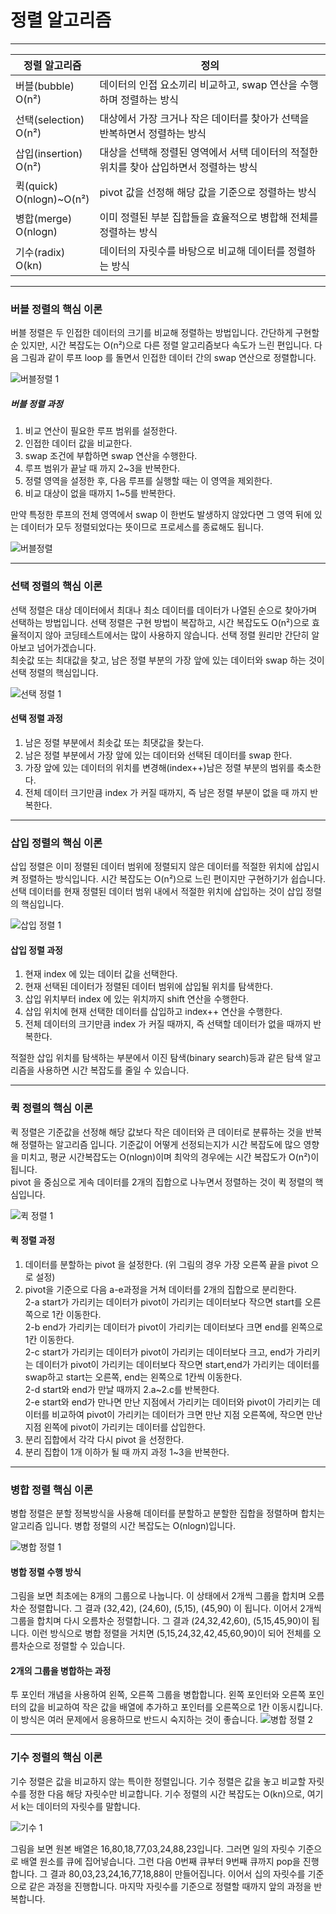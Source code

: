 # 정렬 알고리즘

***

<table class="table">
        <thead><tr>
<th>정렬 알고리즘</th>
<th>정의</th>
</tr>
</thead>
        <tbody>
<tr>
<td>버블(bubble)<br>O(n²)</td>
<td>데이터의 인접 요소끼리 비교하고, swap 연산을 수행하며 정렬하는 방식     </td>
</tr>
<tr>
<td>선택(selection)<br>O(n²)   </td>
<td>대상에서 가장 크거나 작은 데이터를 찾아가 선택을 반복하면서 정렬하는 방식     </td>
</tr>
<tr>
<td>삽입(insertion)<br>O(n²)   </td>
<td>대상을 선택해 정렬된 영역에서 서택 데이터의 적절한 위치를 찾아 삽입하면서 정렬하는 방식     </td>
</tr>
<tr>
<td>퀵(quick)<br>O(nlogn)~O(n²)   </td>
<td>pivot 값을 선정해 해당 값을 기준으로 정렬하는 방식     </td>
</tr>
<tr>
<td>병합(merge)<br>O(nlogn)   </td>
<td>이미 정렬된 부분 집합들을 효율적으로 병합해 전체를 정렬하는 방식     </td>
</tr>
<tr>
<td>기수(radix)<br>O(kn)   </td>
<td>데이터의 자릿수를 바탕으로 비교해 데이터를 정렬하는 방식     </td>
</tr>

</tbody>
      </table>

***
  
### 버블 정렬의 핵심 이론
버블 정렬은 두 인접한 데이터의 크기를 비교해 정렬하는 방법입니다. 간단하게 구현할 순 있지만, 시간 복잡도는 O(n²)으로 다른 정렬 알고리즘보다 속도가 느린 편입니다. 
다음 그림과 같이 루프 loop 를 돌면서 인접한 데이터 간의 swap 연산으로 정렬합니다.

![버블정렬 1](https://github.com/leesulgi66/Algorithm/assets/107823688/baad6734-847f-4c00-8438-76a5095b204f)

##### 버블 정렬 과정
1. 비교 연산이 필요한 루프 범위를 설정한다.
2. 인접한 데이터 값을 비교한다.
3. swap 조건에 부합하면 swap 연산을 수행한다.
4. 루프 범위가 끝날 때 까지 2~3을 반복한다.
5. 정렬 영역을 설정한 후, 다음 루프를 실행할 때는 이 영역을 제외한다.
6. 비교 대상이 없을 때까지 1~5를 반복한다.

만약 특정한 루프의 전체 영역에서 swap 이 한번도 발생하지 않았다면 그 영역 뒤에 있는 데이터가 모두 정렬되었다는 뜻이므로 프로세스를 종료해도 됩니다.

![버블정렬](https://github.com/leesulgi66/Algorithm/assets/107823688/ce294a7d-cb0a-495c-9929-ab6b649d4400)
  
***
  
### 선택 정렬의 핵심 이론
선택 정렬은 대상 데이터에서 최대나 최소 데이터를 데이터가 나열된 순으로 찾아가며 선택하는 방법입니다.
선택 정렬은 구현 방법이 복잡하고, 시간 복잡도도 O(n²)으로 효율적이지 않아 코딩테스트에서는 많이 사용하지 않습니다.
선택 정렬 원리만 간단히 알아보고 넘어가겠습니다.  
최솟값 또는 최대값을 찾고, 남은 정렬 부분의 가장 앞에 있는 데이터와 swap 하는 것이 선택 정렬의 핵심입니다. 

![선택 정렬 1](https://github.com/leesulgi66/Algorithm/assets/107823688/950085a3-681a-4d26-9e18-21c6f5eec956)

#### 선택 정렬 과정
1. 남은 정렬 부분에서 최솟값 또는 최댓값을 찾는다.
2. 남은 정렬 부분에서 가장 앞에 있는 데이터와 선택된 데이터를 swap 한다.
3. 가장 앞에 있는 데이터의 위치를 변경해(index++)남은 정렬 부분의 범위를 축소한다.
4. 전체 데이터 크기만큼 index 가 커질 때까지, 즉 남은 정렬 부분이 없을 때 까지 반복한다.

***
  
### 삽입 정렬의 핵심 이론
삽입 정렬은 이미 정렬된 데이터 범위에 정렬되지 않은 데이터를 적절한 위치에 삽입시켜 정렬하는 방식입니다. 
시간 복잡도는 O(n²)으로 느린 편이지만 구현하기가 쉽습니다.  
선택 데이터를 현재 정렬된 데이터 범위 내에서 적절한 위치에 삽입하는 것이 삽입 정렬의 핵심입니다.

![삽입 정렬 1](https://github.com/leesulgi66/Algorithm/assets/107823688/e9342885-8ab5-48ea-9ef9-4efec9cb7c23)  

#### 삽입 정렬 과정
1. 현재 index 에 있는 데이터 값을 선택한다.
2. 현재 선택된 데이터가 정렬된 데이터 범위에 삽입될 위치를 탐색한다.
3. 삽입 위치부터 index 에 있는 위치까지 shift 연산을 수행한다.
4. 삽입 위치에 현재 선택한 데이터를 삽입하고 index++ 연산을 수행한다.
5. 전체 데이터의 크기만큼 index 가 커질 때까지, 즉 선택할 데이터가 없을 때까지 반복한다.

적절한 삽입 위치를 탐색하는 부분에서 이진 탐색(binary search)등과 같은 탐색 알고리즘을 사용하면 시간 복잡도를 줄일 수 있습니다.

  
***
  
### 퀵 정렬의 핵심 이론
퀵 정렬은 기준값을 선정해 해당 값보다 작은 데이터와 큰 데이터로 분류하는 것을 반복해 정렬하는 알고리즘 입니다. 기준값이 어떻게 선정되는지가 시간 복잡도에 많으 영향을 미치고, 평균 시간복잡도는 O(nlogn)이며 최악의 경우에는 시간 복잡도가 O(n²)이 됩니다.  
pivot 을 중심으로 게속 데이터를 2개의 집합으로 나누면서 정렬하는 것이 퀵 정렬의 핵심입니다.

![퀵 정렬 1](https://github.com/leesulgi66/Algorithm/assets/107823688/b5d1654c-3ee5-4171-ab9f-583be351b58f)

#### 퀵 정렬 과정
1. 데이터를 분할하는 pivot 을 설정한다. (위 그림의 경우 가장 오른쪽 끝을 pivot 으로 설정)
2. pivot을 기준으로 다음 a-e과정을 거쳐 데이터를 2개의 집합으로 분리한다.  
2-a start가 가리키는 데이터가 pivot이 가리키는 데이터보다 작으면 start를 오른쪽으로 1칸 이동한다.  
2-b end가 가리키는 데이터가 pivot이 가리키는 데이터보다 크면 end를 왼쪽으로 1칸 이동한다.  
2-c start가 가리키는 데이터가 pivot이 가리키는 데이터보다 크고, end가 가리키는 데이터가 pivot이 가리키는 데이터보다 작으면 start,end가 가리키는 데이터를 swap하고 start는 오른쪽, end는 왼쪽으로 1칸씩 이동한다.  
2-d start와 end가 만날 때까지 2.a~2.c를 반복한다.  
2-e start와 end가 만나면 만난 지점에서 가리키는 데이터와 pivot이 가리키는 데이터를 비교하여 pivot이 가리키는 데이터가 크면 만난 지점 오른쪽에, 작으면 만난 지점 왼쪽에 pivot이 가리키는 데이터를 삽입한다.
3. 분리 집합에서 각각 다시 pivot 을 선정한다.
4. 분리 집합이 1개 이하가 될 때 까지 과정 1~3을 반복한다.

  
***
  
### 병합 정렬 핵심 이론
병합 정렬은 분할 정복방식을 사용해 데이터를 분할하고 분할한 집합을 정렬하며 합치는 알고리즘 입니다. 병합 정렬의 시간 복잡도는 O(nlogn)입니다.

![병합 정렬 1](https://github.com/leesulgi66/Algorithm/assets/107823688/3fd1e326-de75-49bd-966b-f252e05f164e)

#### 병합 정렬 수행 방식
그림을 보면 최초에는 8개의 그룹으로 나눕니다. 이 상태에서 2개씩 그룹을 합치며 오름차순 정렬합니다. 그 결과 (32,42), (24,60), (5,15), (45,90) 이 됩니다. 이어서 2개씩 그룹을 합치며 다시 오름차순 정렬합니다. 그 결과 (24,32,42,60), (5,15,45,90)이 됩니다. 이런 방식으로 병합 정렬을 거치면 (5,15,24,32,42,45,60,90)이 되어 전체를 오름차순으로 정렬할 수 있습니다.

#### 2개의 그룹을 병합하는 과정
투 포인터 개념을 사용하여 왼쪽, 오른쪽 그룹을 병합합니다. 왼쪽 포인터와 오른쪽 포인터의 값을 비교하여 작은 값을 배열에 추가하고 포인터를 오른쪽으로 1칸 이동시킵니다. 이 방식은 여러 문제에서 응용하므로 반드시 숙지하는 것이 좋습니다.
![병합 정렬 2](https://github.com/leesulgi66/Algorithm/assets/107823688/01fcebe9-08bd-4d13-a1ef-daa77a7e8492)

  
***
  
### 기수 정렬의 핵심 이론
기수 정렬은 값을 비교하지 않는 특이한 정렬입니다. 기수 정렬은 값을 놓고 비교할 자릿수를 정한 다음 해당 자릿수만 비교합니다. 기수 정렬의 시간 복잡도는 O(kn)으로, 여기서 k는 데이터의 자릿수를 말합니다.

![기수 1](https://github.com/leesulgi66/Algorithm/assets/107823688/7a2bc9b9-89d3-4919-a3ad-2db8a677b98b)

그림을 보면 원본 배열은 16,80,18,77,03,24,88,23입니다. 그러면 일의 자릿수 기준으로 배열 원소를 큐에 집어넣습니다. 그런 다음 0번째 큐부터 9번째 큐까지 pop을 진행합니다. 그 결과 80,03,23,24,16,77,18,88이 만들어집니다. 이어서 십의 자릿수를 기준으로 같은 과정을 진행합니다. 마지막 자릿수를 기준으로 정렬할 때까지 앞의 과정을 반복합니다.

